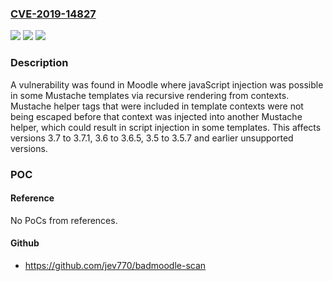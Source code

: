 ### [CVE-2019-14827](https://cve.mitre.org/cgi-bin/cvename.cgi?name=CVE-2019-14827)
![](https://img.shields.io/static/v1?label=Product&message=Moodle&color=blue)
![](https://img.shields.io/static/v1?label=Version&message=3.7%20to%203.7.1%2C%203.6%20to%203.6.5%2C%203.5%20to%203.5.7%20and%20earlier%20unsupported%20versions%20&color=brightgreen)
![](https://img.shields.io/static/v1?label=Vulnerability&message=CWE-94&color=brightgreen)

### Description

A vulnerability was found in Moodle where javaScript injection was possible in some Mustache templates via recursive rendering from contexts. Mustache helper tags that were included in template contexts were not being escaped before that context was injected into another Mustache helper, which could result in script injection in some templates. This affects versions 3.7 to 3.7.1, 3.6 to 3.6.5, 3.5 to 3.5.7 and earlier unsupported versions.

### POC

#### Reference
No PoCs from references.

#### Github
- https://github.com/jev770/badmoodle-scan

